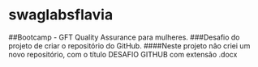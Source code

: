 # swaglabsflavia
##Bootcamp - GFT Quality Assurance para mulheres.
###Desafio do projeto de criar o repositório do GitHub.
####Neste projeto não criei um novo repositório, com o título DESAFIO GITHUB com extensão .docx
